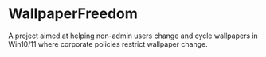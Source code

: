 # WallpaperFreedom
A project aimed at helping non-admin users change and cycle wallpapers in Win10/11 where corporate policies restrict wallpaper change.
